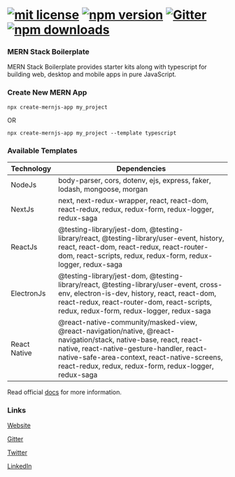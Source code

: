 # [![mit license](https://img.shields.io/github/license/mernjs/create-mernjs-app)](https://github.com/mernjs/create-mernjs-app/blob/master/LICENSE) [![npm version](https://img.shields.io/npm/v/create-mernjs-app)](https://www.npmjs.com/package/create-mernjs-app) [![Gitter](https://badges.gitter.im/mernjs/mernjs.svg)](https://gitter.im/mernjs/mernjs-community) [![npm downloads](https://img.shields.io/npm/dy/create-mernjs-app)](https://www.npmjs.com/package/create-mernjs-app)

### MERN Stack Boilerplate
MERN Stack Boilerplate provides starter kits along with typescript for building web, desktop and mobile apps in pure JavaScript.

### Create New MERN App
```
npx create-mernjs-app my_project
```
OR   
```
npx create-mernjs-app my_project --template typescript
```

### Available Templates

| Technology | Dependencies |
| ------ | ------ |
| NodeJs | body-parser, cors, dotenv, ejs, express, faker, lodash, mongoose, morgan |
| NextJs | next, next-redux-wrapper, react, react-dom, react-redux, redux, redux-form, redux-logger, redux-saga |
| ReactJs | @testing-library/jest-dom, @testing-library/react, @testing-library/user-event, history, react, react-dom, react-redux, react-router-dom, react-scripts, redux, redux-form, redux-logger, redux-saga |
| ElectronJs | @testing-library/jest-dom, @testing-library/react, @testing-library/user-event, cross-env, electron-is-dev, history, react, react-dom, react-redux, react-router-dom, react-scripts, redux, redux-form, redux-logger, redux-saga |
| React Native | @react-native-community/masked-view, @react-navigation/native, @react-navigation/stack, native-base, react, react-native, react-native-gesture-handler, react-native-safe-area-context, react-native-screens, react-redux, redux, redux-form, redux-logger, redux-saga |


Read official [docs](https://mernjs.github.io/create-mernjs-app) for more information.


### Links
[Website](https://mernjs.github.io/create-mernjs-app)

[Gitter](https://gitter.im/mernjs/mernjs-community)

[Twitter](https://twitter.com/mernjs)

[LinkedIn](https://www.linkedin.com/in/mernjs-community-269551191/)
